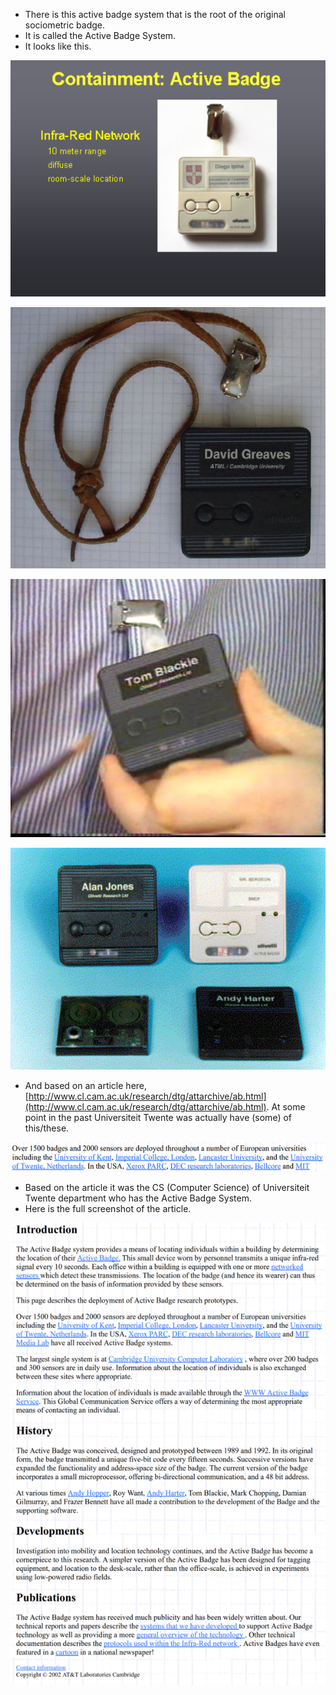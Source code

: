 * There is this active badge system that is the root of the original sociometric badge.
* It is called the Active Badge System.
* It looks like this.

![./20161104-1726-gmt+2-brp-enhancing-organizational-communication-2-1.png](./20161104-1726-gmt+2-brp-enhancing-organizational-communication-2-1.png)

![./20161104-1726-gmt+2-brp-enhancing-organizational-communication-2-2.png](./20161104-1726-gmt+2-brp-enhancing-organizational-communication-2-2.png)

![./20161104-1726-gmt+2-brp-enhancing-organizational-communication-2-3.png](./20161104-1726-gmt+2-brp-enhancing-organizational-communication-2-3.png)

![./20161104-1726-gmt+2-brp-enhancing-organizational-communication-2-4.png](./20161104-1726-gmt+2-brp-enhancing-organizational-communication-2-4.png)

* And based on an article here, [http://www.cl.cam.ac.uk/research/dtg/attarchive/ab.html](http://www.cl.cam.ac.uk/research/dtg/attarchive/ab.html). At some point in the past Universiteit Twente was actually have (some) of this/these.

![./20161104-1726-gmt+2-brp-enhancing-organizational-communication-2-5.png](./20161104-1726-gmt+2-brp-enhancing-organizational-communication-2-5.png)

* Based on the article it was the CS (Computer Science) of Universiteit Twente department who has the Active Badge System.
* Here is the full screenshot of the article.

![./20161104-1726-gmt+2-brp-enhancing-organizational-communication-2-6.png](./20161104-1726-gmt+2-brp-enhancing-organizational-communication-2-6.png)